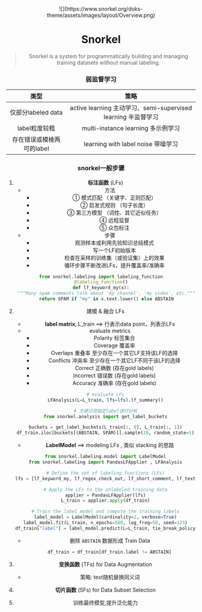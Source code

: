 <div align="center"/>![](https://www.snorkel.org/doks-theme/assets/images/layout/Overview.png)

# <center>Snorkel</center>

> Snorkel is a system for programmatically building and managing training datasets without manual labeling.

### 弱监督学习

类型|策略
:-:|:-:
仅部分labeled data | active learning 主动学习、semi-supervised learning 半监督学习
label粒度较粗 | multi-instance learning 多示例学习
存在错误或模棱两可的label | learning with label noise 带噪学习

### snorkel一般步骤

1. **标注函数** (LFs)
    * 方法
      * ① 模式匹配 （关键字、正则匹配）
      * ② 启发式规则 （句子长度）
      * ③ 第三方模型 （词性、其它近似任务）
      * ④ 远程监督
      * ⑤ 众包标注
    * 步骤
        * 观测样本或利用先验知识总结模式
        * 写一个LF初始版本
        * 检查在采样的训练集（或验证集）上的效果
        * 循环步骤不断改进LFs，提升覆盖率/准确率

 ```python
 from snorkel.labeling import labeling_function
 @labeling_function()
 def lf_keyword_my(x):
     """Many spam comments talk about 'my channel', 'my video', etc."""
     return SPAM if "my" in x.text.lower() else ABSTAIN
 ```

2. 建模 & 融合 LFs
   * **label matrix**, L_train ==> 行表示data point，列表示LFs
   * evaluate metrics
      * Polarity  标签集合
      * Coverage 覆盖率
      * Overlaps 重叠率 至少存在一个其它LF支持该LF的选择
      * Conflicts 冲突率 至少存在一个其它LF不同于该LF的选择
      * Correct 正确数 (存在gold labels)
      * Incorrect 错误数 (存在gold labels)
      * Accuracy 准确率 (存在gold labels)

    ```python
    # evaluate LFs
    LFAnalysis(L=L_train, lfs=lfs).lf_summary()
    
    # 方便过滤指定label进行分析
    from snorkel.analysis import get_label_buckets
    
    buckets = get_label_buckets(L_train[:, 0], L_train[:, 1])
    df_train.iloc[buckets[(ABSTAIN, SPAM)]].sample(10, random_state=1)
    ```

   * **LabelModel** ==>  modeling LFs , 类似 stacking 的思路

    ```python
    from snorkel.labeling.model import LabelModel
    from snorkel.labeling import PandasLFApplier , LFAnalysis
    
    # Define the set of labeling functions (LFs)
    lfs = [lf_keyword_my, lf_regex_check_out, lf_short_comment, lf_textblob_polarity]
    
    # Apply the LFs to the unlabeled training data
    applier = PandasLFApplier(lfs)
    L_train = applier.apply(df_train)
    
    # Train the label model and compute the training labels
    label_model = LabelModel(cardinality=2, verbose=True)
    label_model.fit(L_train, n_epochs=500, log_freq=50, seed=123)
    df_train["label"] = label_model.predict(L=L_train, tie_break_policy="abstain")
    ```

   * 删除 `ABSTAIN` 数据形成 Train Data
   
    ```python
       df_train = df_train[df_train.label != ABSTAIN]
    ```

3. **变换函数** (TFs) for Data Augmentation
   * 策略: text随机替换同义词 
   
4. **切片函数** (SFs) for Data Subset Selection

5. 训练最终模型,提升泛化能力